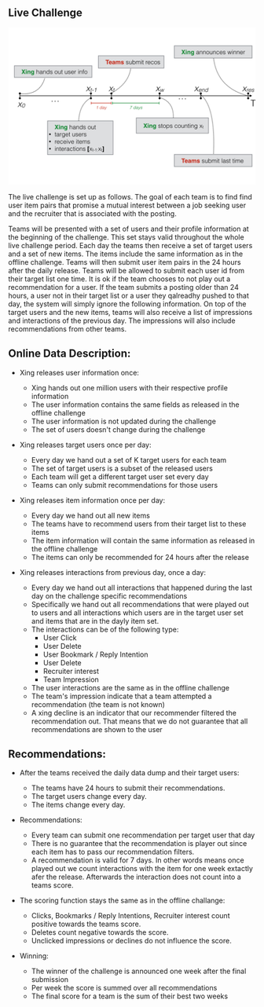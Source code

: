 Live Challenge
----------------
![Recsys2017 Timeline](img/timeline.png)

The live challenge is set up as follows. The goal of each team is to 
find find user item pairs that promise a mutual interest between a job
seeking user and the recruiter that is associated with the posting.

Teams will be presented with a set of users and their profile information 
at the beginning of the challenge. This set stays valid throughout the whole
live challenge period. Each day the teams then receive a set of target
users and a set of new items. The items include the same information 
as in the offline challenge. Teams will then submit user item pairs
in the 24 hours after the daily release. Teams will be allowed to
submit each user id from their target list one time. It is ok if 
the team chooses to not play out a recommendation for a user. 
If the team submits a posting older than 24 hours, a user
not in their target list or a user they qalreadhy pushed to that
day, the system will simply ignore the following information.
On top of the target users and the new items, teams will
also receive a list of impressions and interactions of the
previous day. The impressions will also include
recommendations from other teams. 

Online Data Description:
---------------

+ Xing releases user information once:
	- Xing hands out one million users with their respective profile information
	- The user information contains the same fields as released in the offline challenge
	- The user information is not updated during the challenge
	- The set of users doesn't change during the challenge

+ Xing releases target users once per day:
	- Every day we hand out a set of K target users for each team
	- The set of target users is a subset of the released users
	- Each team will get a different target user set every day
	- Teams can only submit recommendations for those users

+ Xing releases item information once per day:
	- Every day we hand out all new items 
    - The teams have to recommend users from their target list to these items
	- The item information will contain the same information as released in the offline challenge
	- The items can only be recommended for 24 hours after the release

+ Xing releases interactions from previous day, once a day:
	- Every day we hand out all interactions that happened during the last day on the challenge specific recommendations
    - Specifically we hand out all recommendations that were played out to users and
    all interactions which users are in the target user set and items that are in the dayly item set.
	- The interactions can be of the following type:
		* User Click
		* User Delete
		* User Bookmark / Reply Intention
		* User Delete
		* Recruiter interest
		* Team Impression 
	- The user interactions are the same as in the offline challenge
	- The team's impression indicate that a team attempted a recommendation (the team is not known)
	- A xing decline is an indicator that our recommender filtered the recommendation out. That means that we do not guarantee that all recommendations are shown to the user

Recommendations:
---------------
	
+ After the teams received the daily data dump and their target users:
	- The teams have 24 hours to submit their recommendations.
	- The target users change every day.
	- The items change every day.

+ Recommendations:
	- Every team can submit one recommendation per target user that day		
	- There is no guarantee that the recommendation is player out since each item has to pass our recommendation filters.
	- A recommendation is valid for 7 days. In other words means once played out we count interactions with the item for one week
		  extactly afer the release. Afterwards the interaction does not count into a teams score.

+ The scoring function stays the same as in the offline challange:
	- Clicks, Bookmarks / Reply Intentions, Recruiter interest count positive towards the teams score.
	- Deletes count negative towards the score.
	- Unclicked impressions or declines do not influence the score.

+ Winning:
	- The winner of the challenge is announced one week after the final submission
	- Per week the score is summed over all recommendations
	- The final score for a team is the sum of their best two weeks

